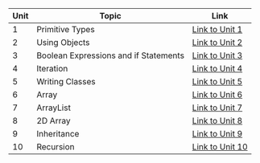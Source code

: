 | Unit | Topic                                     | Link |
|------|-------------------------------------------|------|
| 1    | Primitive Types                           | [Link to Unit 1](#unit-1-primitive-types) |
| 2    | Using Objects                             | [Link to Unit 2](#unit-2-using-objects) |
| 3    | Boolean Expressions and if Statements     | [Link to Unit 3](#unit-3-boolean-expressions-and-if-statements) |
| 4    | Iteration                                 | [Link to Unit 4](https://gwang1224.github.io/Graces-Blog/2023/11/06/unit4-cb_IPYNB_2_.html) |
| 5    | Writing Classes                           | [Link to Unit 5](#unit-5-writing-classes) |
| 6    | Array                                     | [Link to Unit 6](#unit-6-array) |
| 7    | ArrayList                                 | [Link to Unit 7](#unit-7-arraylist) |
| 8    | 2D Array                                  | [Link to Unit 8](#unit-8-2d-array) |
| 9    | Inheritance                               | [Link to Unit 9](#unit-9-inheritance) |
| 10   | Recursion                                 | [Link to Unit 10](#unit-10-recursion) |
